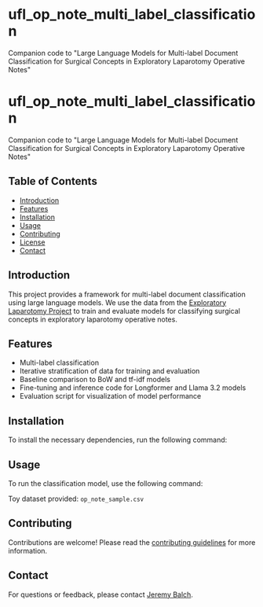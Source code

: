 # ufl_op_note_multi_label_classification
Companion code to "Large Language Models for Multi-label Document Classification for Surgical Concepts in Exploratory Laparotomy Operative Notes"

# ufl_op_note_multi_label_classification

Companion code to "Large Language Models for Multi-label Document Classification for Surgical Concepts in Exploratory Laparotomy Operative Notes"

## Table of Contents
- [Introduction](#introduction)
- [Features](#features)
- [Installation](#installation)
- [Usage](#usage)
- [Contributing](#contributing)
- [License](#license)
- [Contact](#contact)

## Introduction
This project provides a framework for multi-label document classification using large language models. We use the data from the [Exploratory Laparotomy Project](https://github.com/ufl-prismap/exploratory-laparotomy-project) to train and evaluate models for classifying surgical concepts in exploratory laparotomy operative notes.

## Features
- Multi-label classification   
- Iterative stratification of data for training and evaluation
- Baseline comparison to BoW and tf-idf models
- Fine-tuning and inference code for Longformer and Llama 3.2 models
- Evaluation script for visualization of model performance 


## Installation
To install the necessary dependencies, run the following command:

## Usage
To run the classification model, use the following command:

Toy dataset provided: `op_note_sample.csv`

## Contributing
Contributions are welcome! Please read the [contributing guidelines](CONTRIBUTING.md) for more information.

## Contact
For questions or feedback, please contact [Jeremy Balch](mailto:jeremy.balch@surgery.ufl.edu).